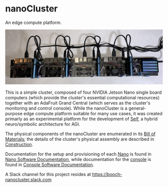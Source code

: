 # nanoCluster
An edge compute platform.

<img src="/Documentation/Images/top.jpg" alt="nanoCluster">

This is a simple cluster, composed of four NVIDIA Jetson Nano single board computers (which provide the cluster's essential computational resources) together with an AdaFruit Grand Central (which serves as the cluster's monitoring and control console). While the nanoCluster is a general-purpose edge compute platform suitable for many use cases, it was created primarly as an experimental platform for the development of <a href="https://github.com/booch-self/self">Self</a>, a hybrid neuro/symbolic architecture for AGI.

The physical components of the nanoCluster are enumerated in its <a href="/Documentation/Bill%20of%20Materials.md">Bill of Materials</a>; the details of the cluster's physical assembly are described in <a href="/Documentation/Construction.md">Construction</a>.

Documentation for the setup and provisioning of each <a href="/nano">Nano</a> is found in <a href="/Documentation/Nano%20Software%20Documentation.md">Nano Software Documentation</a>, while documentation for the <a href="/console">console</a> is found in <a href="/Documentation/Console%20Software%20Documentation.md">Console Software Documentation</a>.

A Slack channel for this project resides at https://booch-nanocluster.slack.com
